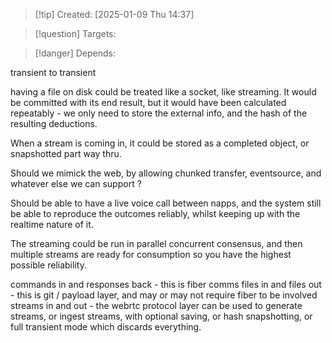 
>[!tip] Created: [2025-01-09 Thu 14:37]

>[!question] Targets: 

>[!danger] Depends: 

transient to transient

having a file on disk could be treated like a socket, like streaming.  It would be committed with its end result, but it would have been calculated repeatably - we only need to store the external info, and the hash of the resulting deductions.

When a stream is coming in, it could be stored as a completed object, or snapshotted part way thru.

Should we mimick the web, by allowing chunked transfer, eventsource, and whatever else we can support ?

Should be able to have a live voice call between napps, and the system still be able to reproduce the outcomes reliably, whilst keeping up with the realtime nature of it.

The streaming could be run in parallel concurrent consensus, and then multiple streams are ready for consumption so you have the highest possible reliability. 

commands in and responses back - this is fiber comms
files in and files out - this is git / payload layer, and may or may not require fiber to be involved
streams in and out - the webrtc protocol layer can be used to generate streams, or ingest streams, with optional saving, or hash snapshotting, or full transient mode which discards everything.